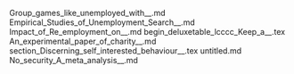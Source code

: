 Group_games_like_unemployed_with__.md
Empirical_Studies_of_Unemployment_Search__.md
Impact_of_Re_employment_on__.md
begin_deluxetable_lcccc_Keep_a__.tex
An_experimental_paper_of_charity__.md
section_Discerning_self_interested_behaviour__.tex
untitled.md
No_security_A_meta_analysis__.md